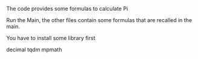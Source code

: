 The code provides some formulas to calculate Pi

Run the Main, the other files contain some formulas that are recalled in the main.

You have to install some library first

decimal
tqdm
mpmath


